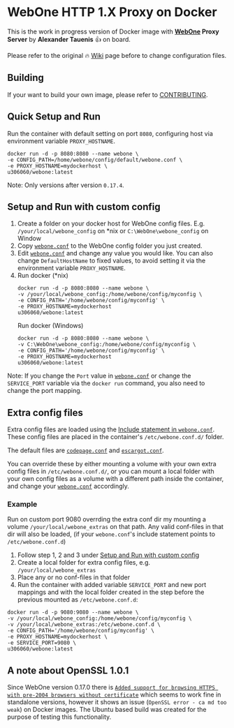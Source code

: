 # WebOne HTTP 1.X Proxy on Docker

This is the work in progress version of Docker image with **[WebOne](https://github.com/atauenis/webone) Proxy Server** by **Alexander Tauenis** 👍 on board.

Please refer to the original 🔥 [Wiki](https://github.com/atauenis/webone/wiki) page before to change configuration files.

## Building

If your want to build your own image, please refer to [CONTRIBUTING](CONTRIBUTING.md).

## Quick Setup and Run
Run the container with default setting on port `8080`, configuring host via environment variable `PROXY_HOSTNAME`.

```
docker run -d -p 8080:8080 --name webone \
-e CONFIG_PATH=/home/webone/config/default/webone.conf \
-e PROXY_HOSTNAME=mydockerhost \
u306060/webone:latest
```

Note: Only versions after version `0.17.4`.

## Setup and Run with custom config
1. Create a folder on your docker host for WebOne config files. E.g. `/your/local/webone_config` on *nix or `C:\WebOne\webone_config` on Window
2. Copy [`webone.conf`](include/config/default/webone.conf) to the WebOne config folder you just created.
3. Edit [`webone.conf`](include/config/default/webone.conf) and change any value you would like. You can also change `DefaultHostName` to fixed values, to avoid setting it via the environment variable `PROXY_HOSTNAME`.
4. Run docker (*nix)
   ```
   docker run -d -p 8080:8080 --name webone \
   -v /your/local/webone_config:/home/webone/config/myconfig \
   -e CONFIG_PATH='/home/webone/config/myconfig' \
   -e PROXY_HOSTNAME=mydockerhost 
   u306060/webone:latest
   ```
   Run docker (Windows)
   ```
   docker run -d -p 8080:8080 --name webone \
   -v C:\WebOne\webone_config:/home/webone/config/myconfig \
   -e CONFIG_PATH='/home/webone/config/myconfig' \
   -e PROXY_HOSTNAME=mydockerhost 
   u306060/webone:latest
   ```

Note: If you change the `Port` value in [`webone.conf`](include/config/default/webone.conf) or change the `SERVICE_PORT` variable via the `docker run` command, you also need to change the port mapping.

## Extra config files
Extra config files are loaded using the [Include statement in `webone.conf`](include/config/default/webone.conf#L1034). These config files are placed in the container's `/etc/webone.conf.d/` folder.

The default files are [`codepage.conf`](include/webone.conf.d/codepage.conf) and [`escargot.conf`](include/webone.conf.d/escargot.conf).

You can override these by either mounting a volume with your own extra config files in `/etc/webone.conf.d/`, or you can mount a local folder with your own config files as a volume with a different path inside the container, and change your 
[`webone.conf`](include/config/default/webone.conf#L1034) accordingly.

### Example
Run on custom port 9080 overrding the extra conf dir my mounting a volume `/your/local/webone_extras` on that path. Any valid conf-files in that dir will also be loaded, (if your `webone.conf`'s include statement points to `/etc/webone.conf.d`)
   1. Follow step 1, 2 and 3 under [Setup and Run with custom config](#setup-and-run-with-custom-config)
   2. Create a local folder for extra config files, e.g. `/your/local/webone_extras`
   3. Place any or no conf-files in that folder
   4. Run the container with added variable `SERVICE_PORT` and new port mappings and with the local folder created in the step before the previous mounted as `/etc/webone.conf.d`:
   ```
   docker run -d -p 9080:9080 --name webone \
   -v /your/local/webone_config:/home/webone/config/myconfig \
   -v /your/local/webone_extras:/etc/webone.conf.d \
   -e CONFIG_PATH='/home/webone/config/myconfig' \
   -e PROXY_HOSTNAME=mydockerhost \
   -e SERVICE_PORT=9080 \
   u306060/webone:latest
   ```

## A note about OpenSSL 1.0.1

Since WebOne version 0.17.0 there is [`Added support for browsing HTTPS with pre-2004 browsers without certificate`](https://github.com/atauenis/webone/releases/tag/v0.17.0) which seems to work fine in standalone versions, however it shows an issue (`OpenSSL error - ca md too weak`) on Docker images. The Ubuntu based build was created for the purpose of testing this functionality.
